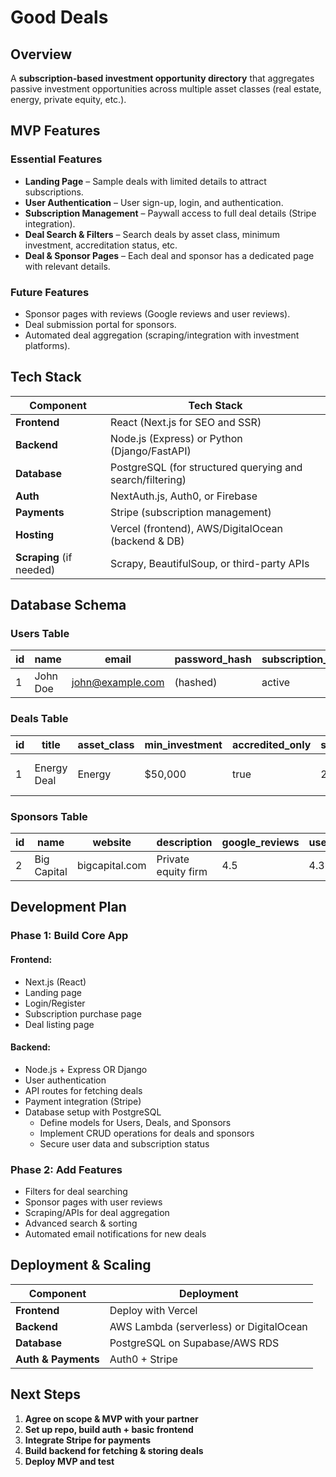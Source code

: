 # Good Deals

## Overview
A **subscription-based investment opportunity directory** that aggregates passive investment opportunities across multiple asset classes (real estate, energy, private equity, etc.).

## MVP Features
### Essential Features
- **Landing Page** – Sample deals with limited details to attract subscriptions.
- **User Authentication** – User sign-up, login, and authentication.
- **Subscription Management** – Paywall access to full deal details (Stripe integration).
- **Deal Search & Filters** – Search deals by asset class, minimum investment, accreditation status, etc.
- **Deal & Sponsor Pages** – Each deal and sponsor has a dedicated page with relevant details.

### Future Features
- Sponsor pages with reviews (Google reviews and user reviews).
- Deal submission portal for sponsors.
- Automated deal aggregation (scraping/integration with investment platforms).

## Tech Stack
| Component  | Tech Stack |
|------------|-----------|
| **Frontend** | React (Next.js for SEO and SSR) |
| **Backend** | Node.js (Express) or Python (Django/FastAPI) |
| **Database** | PostgreSQL (for structured querying and search/filtering) |
| **Auth** | NextAuth.js, Auth0, or Firebase |
| **Payments** | Stripe (subscription management) |
| **Hosting** | Vercel (frontend), AWS/DigitalOcean (backend & DB) |
| **Scraping** (if needed) | Scrapy, BeautifulSoup, or third-party APIs |

## Database Schema
### Users Table
| id | name | email | password_hash | subscription_status | is_accredited |
|----|------|-------|---------------|--------------------|--------------|
| 1  | John Doe | john@example.com | (hashed) | active | true |

### Deals Table
| id | title | asset_class | min_investment | accredited_only | sponsor_id | description | deal_url | created_at |
|----|-------|-------------|---------------|----------------|------------|-------------|----------|------------|
| 1  | Energy Deal | Energy | $50,000 | true | 2 | Investment in solar farms | example.com | 2025-03-25 |

### Sponsors Table
| id | name | website | description | google_reviews | user_reviews |
|----|------|---------|-------------|----------------|--------------|
| 2  | Big Capital | bigcapital.com | Private equity firm | 4.5 | 4.3 |

## Development Plan
### Phase 1: Build Core App
#### Frontend:
- Next.js (React)
- Landing page
- Login/Register
- Subscription purchase page
- Deal listing page

#### Backend:
- Node.js + Express OR Django
- User authentication
- API routes for fetching deals
- Payment integration (Stripe)
- Database setup with PostgreSQL
  - Define models for Users, Deals, and Sponsors
  - Implement CRUD operations for deals and sponsors
  - Secure user data and subscription status

### Phase 2: Add Features
- Filters for deal searching
- Sponsor pages with user reviews
- Scraping/APIs for deal aggregation
- Advanced search & sorting
- Automated email notifications for new deals

## Deployment & Scaling
| Component | Deployment |
|-----------|-----------|
| **Frontend** | Deploy with Vercel |
| **Backend** | AWS Lambda (serverless) or DigitalOcean |
| **Database** | PostgreSQL on Supabase/AWS RDS |
| **Auth & Payments** | Auth0 + Stripe |

## Next Steps
1. **Agree on scope & MVP with your partner**
2. **Set up repo, build auth + basic frontend**
3. **Integrate Stripe for payments**
4. **Build backend for fetching & storing deals**
5. **Deploy MVP and test**
